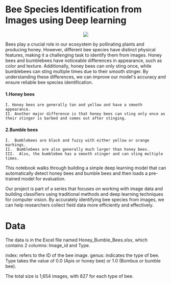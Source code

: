 # Bee Species Identification from Images using Deep learning

<p align="center">
    <img src="https://user-images.githubusercontent.com/48359677/231091776-73c4ca75-1cf1-4acc-837b-cdad2c414e09.PNG"/>
</p>

Bees play a crucial role in our ecosystem by pollinating plants and producing honey. However, different bee species have distinct physical features, making it a challenging task to identify them from images. Honey bees and bumblebees have noticeable differences in appearance, such as color and texture. Additionally, honey bees can only sting once, while bumblebees can sting multiple times due to their smooth stinger. By understanding these differences, we can improve our model's accuracy and ensure reliable bee species identification.

#### 1.Honey bees

    I. Honey bees are generally tan and yellow and have a smooth appearance.
    II. Another major difference is that honey bees can sting only once as their stinger is barbed and comes out after stinging.

#### 2.Bumble bees

    I.  Bumblebees are black and fuzzy with either yellow or orange markings.
    II.  Bumblebees are also generally much larger than honey bees.
    III.  Also, the bumblebee has a smooth stinger and can sting multiple times.

This notebook walks through building a simple deep learning model that can automatically detect honey bees and bumble bees and then loads a pre-trained model for evaluation.

Our project is part of a series that focuses on working with image data and building classifiers using traditional methods and deep learning techniques for computer vision. By accurately identifying bee species from images, we can help researchers collect field data more efficiently and effectively.

# Data

The data is in the Excel file named Honey_Bumble_Bees.xlsx, which contains 2 columns: Image_id and Type.

index: refers to the ID of the bee image.
genus: indicates the type of bee. Type takes the value of 0.0 (Apis or honey bee) or 1.0 (Bombus or bumble bee).

The total size is 1,654 images, with 827 for each type of bee.
